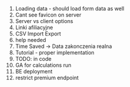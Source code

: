 1. Loading data - should load form data as well
2. Cant see favicon on server
3. Server vs client options
8. Linki afiliacyjne
10. CSV Import Export
11. help needed
15. Time Saved -> Data zakonczenia realna
16. Tutorial - proper implementation
17. TODO: in code
12. GA for calculations run
13. BE deployment
14. restrict premium endpoint